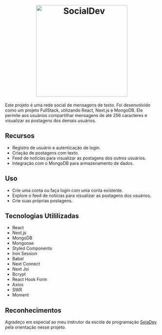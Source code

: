 <h1 align="center">
  <a href="https://portfolio-costagabriel99.vercel.app/#projects-socialDev" target="_blank"><img alt="SocialDev" title="#SocialDev" src="https://github.com/costagabriel99/social-dev/assets/121452023/27122bf1-c798-434c-a6cf-70efb79ae4d6" width="300px"/></a>
</h1>

Este projeto é uma rede social de mensagens de texto. Foi desenvolvido como um projeto FullStack, utilizando React, Next.js e MongoDB. Ele permite aos usuários compartilhar mensagens de até 256 caracteres e visualizar as postagens dos demais usuários.

## Recursos

- Registro de usuário e autenticação de login.
- Criação de postagens com texto.
- Feed de notícias para visualizar as postagens dos outros usuários.
- Integração com o MongoDB para armazenamento de dados.

## Uso

- Crie uma conta ou faça login com uma conta existente.
- Explore o feed de notícias para visualizar as postagens dos usuários.
- Crie suas próprias postagens.

## Tecnologias Utililizadas

- React
- Next.js
- MongoDB
- Mongoose
- Styled Components
- Iron Session
- Babel
- Next Connect
- Next Joi
- Bcrypt
- React Hook Form
- Axios
- SWR
- Moment

## Reconhecimentos

Agradeço em especial ao meu instrutor da escola de programação [SejaDev](https://www.linkedin.com/company/seja-dev/) pela orientação nesse projeto.
